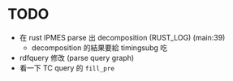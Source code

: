 # TODO
- 在 rust IPMES parse 出 decomposition (RUST_LOG) (main:39)
    - decomposition 的結果要給 timingsubg 吃
- rdfquery 修改 (parse query graph)
- 看一下 TC query 的 `fill_pre`